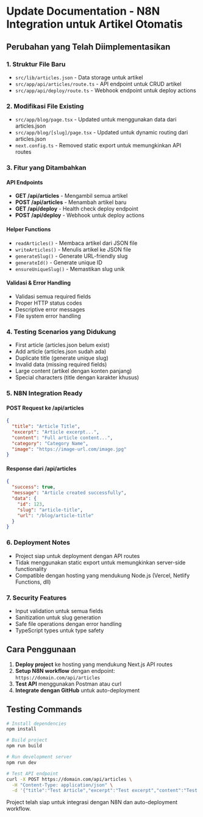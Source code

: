 # Update Documentation - N8N Integration untuk Artikel Otomatis

## Perubahan yang Telah Diimplementasikan

### 1. Struktur File Baru
- `src/lib/articles.json` - Data storage untuk artikel
- `src/app/api/articles/route.ts` - API endpoint untuk CRUD artikel
- `src/app/api/deploy/route.ts` - Webhook endpoint untuk deploy actions

### 2. Modifikasi File Existing
- `src/app/blog/page.tsx` - Updated untuk menggunakan data dari articles.json
- `src/app/blog/[slug]/page.tsx` - Updated untuk dynamic routing dari articles.json
- `next.config.ts` - Removed static export untuk memungkinkan API routes

### 3. Fitur yang Ditambahkan

#### API Endpoints
- **GET /api/articles** - Mengambil semua artikel
- **POST /api/articles** - Menambah artikel baru
- **GET /api/deploy** - Health check deploy endpoint
- **POST /api/deploy** - Webhook untuk deploy actions

#### Helper Functions
- `readArticles()` - Membaca artikel dari JSON file
- `writeArticles()` - Menulis artikel ke JSON file
- `generateSlug()` - Generate URL-friendly slug
- `generateId()` - Generate unique ID
- `ensureUniqueSlug()` - Memastikan slug unik

#### Validasi & Error Handling
- Validasi semua required fields
- Proper HTTP status codes
- Descriptive error messages
- File system error handling

### 4. Testing Scenarios yang Didukung
- First article (articles.json belum exist)
- Add article (articles.json sudah ada)
- Duplicate title (generate unique slug)
- Invalid data (missing required fields)
- Large content (artikel dengan konten panjang)
- Special characters (title dengan karakter khusus)

### 5. N8N Integration Ready

#### POST Request ke /api/articles
```json
{
  "title": "Article Title",
  "excerpt": "Article excerpt...",
  "content": "Full article content...",
  "category": "Category Name",
  "image": "https://image-url.com/image.jpg"
}
```

#### Response dari /api/articles
```json
{
  "success": true,
  "message": "Article created successfully",
  "data": {
    "id": 123,
    "slug": "article-title",
    "url": "/blog/article-title"
  }
}
```

### 6. Deployment Notes
- Project siap untuk deployment dengan API routes
- Tidak menggunakan static export untuk memungkinkan server-side functionality
- Compatible dengan hosting yang mendukung Node.js (Vercel, Netlify Functions, dll)

### 7. Security Features
- Input validation untuk semua fields
- Sanitization untuk slug generation
- Safe file operations dengan error handling
- TypeScript types untuk type safety

## Cara Penggunaan

1. **Deploy project** ke hosting yang mendukung Next.js API routes
2. **Setup N8N workflow** dengan endpoint: `https://domain.com/api/articles`
3. **Test API** menggunakan Postman atau curl
4. **Integrate dengan GitHub** untuk auto-deployment

## Testing Commands

```bash
# Install dependencies
npm install

# Build project
npm run build

# Run development server
npm run dev

# Test API endpoint
curl -X POST https://domain.com/api/articles \
  -H "Content-Type: application/json" \
  -d '{"title":"Test Article","excerpt":"Test excerpt","content":"Test content","category":"Test"}'
```

Project telah siap untuk integrasi dengan N8N dan auto-deployment workflow.

